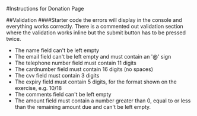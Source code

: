 #Instructions for Donation Page

##Validation
####Starter code the errors will display in the console and everything works correctly. There is a commented out validation section where the validation works inline but the submit button has to be pressed twice.
<ul>
	<li>The name field can't be left empty</li>
	<li>The email field can't be left empty and must contain an '@' sign</li>
	<li>The telephone number field must contain 11 digits</li>
	<li>The cardnumber field must contain 16 digits (no spaces)</li>
	<li>The cvv field must contain 3 digits</li>
	<li>The expiry field must contain 5 digits, for the format shown on the exercise, e.g. 10/18</li>
	<li>The comments field can't be left empty</li>
	<li>The amount field must contain a number greater than 0, equal to or less than the remaining amount due and can't be left empty.